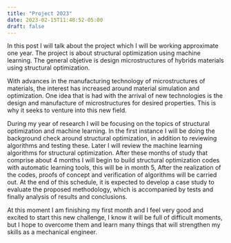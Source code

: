 ```yaml
---
title: "Project 2023"
date: 2023-02-15T11:48:52-05:00
draft: false
---
```


In this post I will talk about the project which I will be working approximate one year. The project is about structural optimization using machine learning. The general objetive is design microstructures of hybrids materials using structural optimization.

With advances in the manufacturing technology of microstructures of materials, the interest has increased around material simulation and optimization. One idea that is had with the arrival of new technologies is the design and manufacture of microstructures for desired properties. This is why it seeks to venture into this new field.

During my year of research I will be focusing on the topics of structural optimization and machine learning. In the first instance I will be doing the background check around structural optimization, in addition to reviewing algorithms and testing these. Later I will review the machine learning algorithms for structural optimization. After these months of study that comprise about 4 months I will begin to build structural optimization codes with automatic learning tools, this will be in month 5, After the realization of the codes, proofs of concept and verification of algorithms will be carried out. At the end of this schedule, it is expected to develop a case study to evaluate the proposed methodology, which is accompanied by tests and finally analysis of results and conclusions.

At this moment I am finishing my first month and I feel very good and excited to start this new challenge, I know it will be full of difficult moments, but I hope to overcome them and learn many things that will strengthen my skills as a mechanical engineer.

